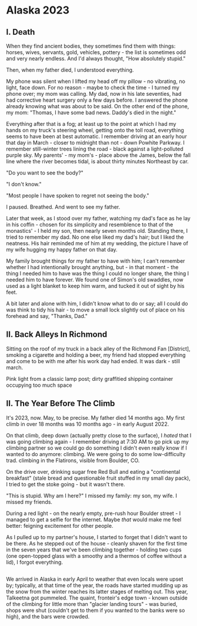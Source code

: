 # Alaska 2023

## I. Death

When they find ancient bodies, they sometimes find them with things: horses, wives, servants, gold, vehicles, pottery - the list is sometimes odd and very nearly endless. And I'd always thought, "How absolutely stupid." 

Then, when my father died, I understood everything.

My phone was silent when I lifted my head off my pillow - no vibrating, no light, face down. For no reason - maybe to check the time - I turned my phone over; my mom was calling. My dad, now in his late seventies, had had corrective heart surgery only a few days before. I answered the phone already knowing what was about to be said. On the other end of the phone, my mom: "Thomas, I have some bad news. Daddy's died in the night." 

Everything after that is a fog; at least up to the point at which I had my hands on my truck's steering wheel, getting onto the toll road, everything seems to have been at best automatic. I remember driving at an early hour that day in March - closer to midnight than not - down Powhite Parkway. I remember still-winter trees lining the road - black against a light-polluted purple sky. My parents' - my mom's - place above the James, below the fall line where the river becomes tidal, is about thirty minutes Northeast by car.

"Do you want to see the body?"

"I don't know."

"Most people I have spoken to regret not seeing the body."

I paused. Breathed. And went to see my father.
 
Later that week, as I stood over my father, watching my dad's face as he lay in his coffin - chosen for its simplicity and resemblence to that of the monastics' - I held my son, then nearly seven months old. Standing there, I tried to remember my dad. No one else liked my dad's hair; but I liked the neatness. His hair reminded me of him at my wedding, the picture I have of my wife hugging my happy father on that day. 

My family brought things for my father to have with him; I can't remember whether I had intentionally brought anything, but - in that moment - the thing I needed him to have was the thing I could no longer share, the thing I needed him to have forever. We found one of Simon's old swaddles, now used as a light blanket to keep him warm, and tucked it out of sight by his feet. 

A bit later and alone with him, I didn't know what to do or say; all I could do was think to tidy his hair - to move a small lock slightly out of place on his forehead and say, "Thanks, Dad."










## II. Back Alleys In Richmond

Sitting on the roof of my truck in a back alley of the Richmond Fan [District], smoking a cigarette and holding a beer, my friend had stopped everything and come to be with me after his work day had ended. It was dark - still march. 

Pink light from a classic lamp post; dirty graffitied shipping container occupying too much space

## II. The Year Before The Climb

It's 2023, now. May, to be precise. My father died 14 months ago. My first climb in over 18 months was 10 months ago - in early August 2022. 

On that climb, deep down (actually pretty close to the surface), I _hated_ that I was going climbing again - I remember driving at 7:30 AM to go pick up my climbing partner so we could go do something I didn't even really know if I wanted to do anymore: climbing. We were going to do some low-difficulty trad. climbing in the Flatirons, visible from Boulder, CO. 

On the drive over, drinking sugar free Red Bull and eating a "continental breakfast" (stale bread and questionable fruit stuffed in my small day pack), I tried to get the stoke going - but it wasn't there. 

"This is stupid. Why am I here?" I missed my family: my son, my wife. I missed my friends.

During a red light - on the nearly empty, pre-rush hour Boulder street - I managed to get a selfie for the internet. Maybe _that_ would make me feel better: feigning excitement for other people. 

As I pulled up to my partner's house, I started to forget that I didn't want to be there. As he stepped out of the house - cleanly shaven for the first time in the seven years that we've been climbing together - holding two cups (one open-topped glass with a smoothy and a thermos of coffee without a lid), I forgot everything. 


## 

We arrived in Alaska in early April to weather that even locals were upset by; typically, at that time of the year, the roads have started mudding
up as the snow from the winter reaches its latter stages of melting out. This year, Talkeetna got pummeled. The quaint, fronteir's edge town - known
outside of the climbing for little more than "glacier landing tours" - was buried, shops were shut (couldn't get to them if you wanted to the banks
were so high), and the bars were crowded. 

